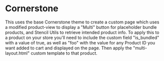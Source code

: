 # Cornerstone
This uses the base Cornerstone theme to create a custom page which uses a modified product-view to display a "Multi" button for placeholder bundle products, and Stencil Utils to retrieve intended product info. To apply this to a product on your store you'll need to include the custom field "is_bundled" with a value of true, as well as "foo" with the value for any Product ID you want added to cart and displayed on the page. Then apply the "multi-layout.html" custom template to that product.
